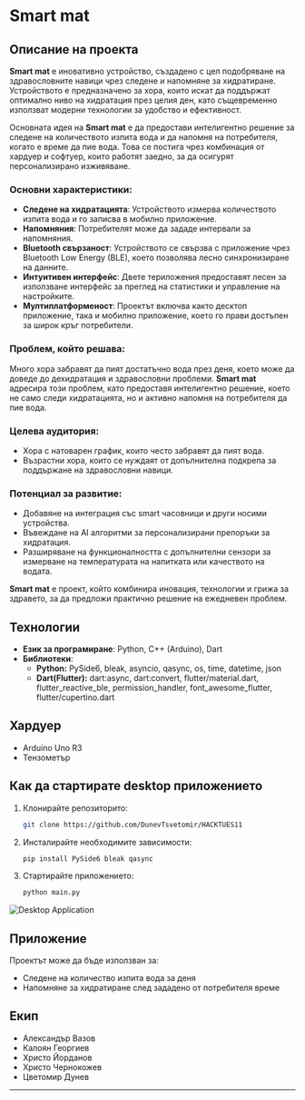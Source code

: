 # Smart mat

## Описание на проекта
**Smart mat** е иновативно устройство, създадено с цел подобряване на здравословните навици чрез следене и напомняне за хидратиране. Устройството е предназначено за хора, които искат да поддържат оптимално ниво на хидратация през целия ден, като същевременно използват модерни технологии за удобство и ефективност.

Основната идея на **Smart mat** е да предостави интелигентно решение за следене на количеството изпита вода и да напомня на потребителя, когато е време да пие вода. Това се постига чрез комбинация от хардуер и софтуер, които работят заедно, за да осигурят персонализирано изживяване.

### Основни характеристики:
- **Следене на хидратацията**: Устройството измерва количеството изпита вода и го записва в мобилно приложение.
- **Напомняния**: Потребителят може да зададе интервали за напомняния.
- **Bluetooth свързаност**: Устройството се свързва с приложение чрез Bluetooth Low Energy (BLE), което позволява лесно синхронизиране на данните.
- **Интуитивен интерфейс**: Двете териложения предоставят лесен за използване интерфейс за преглед на статистики и управление на настройките.
- **Мултиплатформеност**: Проектът включва както десктоп приложение, така и мобилно приложение, което го прави достъпен за широк кръг потребители.

### Проблем, който решава:
Много хора забравят да пият достатъчно вода през деня, което може да доведе до дехидратация и здравословни проблеми. **Smart mat** адресира този проблем, като предоставя интелигентно решение, което не само следи хидратацията, но и активно напомня на потребителя да пие вода.

### Целева аудитория:
- Хора с натоварен график, които често забравят да пият вода.
- Възрастни хора, които се нуждаят от допълнителна подкрепа за поддържане на здравословни навици.

### Потенциал за развитие:
- Добавяне на интеграция със smart часовници и други носими устройства.
- Въвеждане на AI алгоритми за персонализирани препоръки за хидратация.
- Разширяване на функционалността с допълнителни сензори за измерване на температурата на напитката или качеството на водата.

**Smart mat** е проект, който комбинира иновация, технологии и грижа за здравето, за да предложи практично решение на ежедневен проблем.

## Технологии
- **Език за програмиране**: Python, C++ (Arduino), Dart
- **Библиотеки**:  
    - **Python:** PySide6, bleak, asyncio, qasync, os, time, datetime, json  
    - **Dart(Flutter):** dart:async, dart:convert, flutter/material.dart, flutter_reactive_ble, permission_handler, font_awesome_flutter, flutter/cupertino.dart

## Хардуер
- Arduino Uno R3
- Тензометър

## Как да стартирате desktop приложението
1. Клонирайте репозиторито:
   ```bash
   git clone https://github.com/DunevTsvetomir/HACKTUES11
   ```
2. Инсталирайте необходимите зависимости:
   ```python
   pip install PySide6 bleak qasync
   ```
3. Стартирайте приложението:
   ```bash
   python main.py
   ```

![Desktop Application](Desktop.png)

## Приложение
Проектът може да бъде използван за:
- Следене на количество изпита вода за деня
- Напомняне за хидратиране след зададено от потребителя време

## Екип
- Александър Вазов
- Калоян Георгиев
- Христо Йорданов
- Христо Чернокожев
- Цветомир Дунев
---